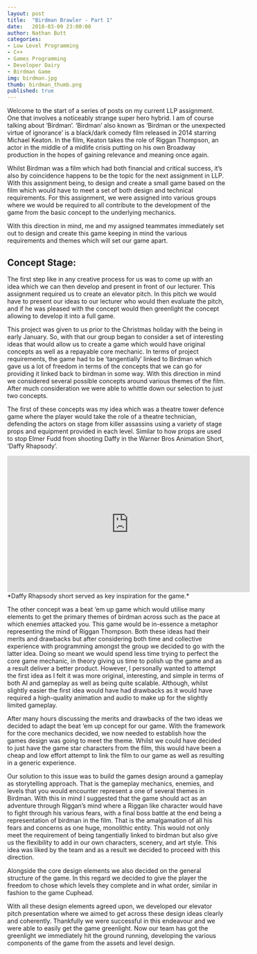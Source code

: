 ```yaml
---
layout: post
title:  "Birdman Brawler - Part 1"
date:   2018-03-09 23:00:00
author: Nathan Butt
categories:
- Low Level Programming
- C++
- Games Programming
- Developer Dairy
- Birdman Game
img: birdman.jpg
thumb: birdman_thumb.png
published: true
---
```

Welcome to the start of a series of posts on my current LLP assignment. One that involves a noticeably strange super hero hybrid. I am of course talking about ‘Birdman’.
‘Birdman’ also known as ‘Birdman or the unexpected virtue of ignorance’ is a black/dark comedy film released in 2014 starring Michael Keaton.  In the film, Keaton takes the role of Riggan Thompson, an actor in the middle of a midlife crisis putting on his own Broadway production in the hopes of gaining relevance and meaning once again.

<!--more-->

Whilst Birdman was a film which had both financial and critical success, it’s also by coincidence happens to be the topic for the next assignment in LLP. With this assignment being, to design and create a small game based on the film which would have to meet a set of both design and technical requirements. For this assignment, we were assigned into various groups where we would be required to all contribute to the development of the game from the basic concept to the underlying mechanics.

With this direction in mind, me and my assigned teammates immediately set out to design and create this game keeping in mind the various requirements and themes which will set our game apart.

## Concept Stage:
The first step like in any creative process for us was to come up with an idea which we can then develop and present in front of our lecturer. This assignment required us to create an elevator pitch. In this pitch we would have to present our ideas to our lecturer who would then evaluate the pitch, and if he was pleased with the concept would then greenlight the concept allowing to develop it into a full game.

This project was given to us prior to the Christmas holiday with the being in early January. So, with that our group began to consider a set of interesting ideas that would allow us to create a game which would have original concepts as well as a repayable core mechanic.
In terms of project requirements, the game had to be ‘tangentially’ linked to Birdman which gave us a lot of freedom in terms of the concepts that we can go for providing it linked back to birdman in some way. With this direction in mind we considered several possible concepts around various themes of the film. After much consideration we were able to whittle down our selection to just two concepts.  

The first of these concepts was my idea which was a theatre tower defence game where the player would take the role of a theatre technician, defending the actors on stage from killer assassins using a variety of stage props and equipment provided in each level. Similar to how props are used to stop Elmer Fudd from shooting Daffy in the Warner Bros Animation Short, ‘Daffy Rhapsody’.

<iframe width="560" height="315" src="https://www.youtube.com/embed/Ala8dGr1soU?start=65" frameborder="0" allow="autoplay; encrypted-media" allowfullscreen></iframe>
*Daffy Rhapsody short served as key inspiration for the game.*

The other concept was a beat ‘em up game which would utilise many elements to get the primary themes of birdman across such as the pace at which enemies attacked you. This game would be in-essence a metaphor representing the mind of Riggan Thompson.
Both these ideas had their merits and drawbacks but after considering both time and collective experience with programming amongst the group we decided to go with the latter idea. Doing so meant we would spend less time trying to perfect the core game mechanic, in theory giving us time to polish up the game and as a result deliver a better product. However, I personally wanted to attempt the first idea as I felt it was more original, interesting, and simple in terms of both AI and gameplay as well as being quite scalable. Although, whilst slightly easier the first idea would have had drawbacks as it would have required a high-quality animation and audio to make up for the slightly limited gameplay.

After many hours discussing the merits and drawbacks of the two ideas we decided to adapt the beat ‘em up concept for our game. With the framework for the core mechanics decided, we now needed to establish how the games design was going to meet the theme. Whilst we could have decided to just have the game star characters from the film, this would have been a cheap and low effort attempt to link the film to our game as well as resulting in a generic experience.

Our solution to this issue was to build the games design around a gameplay as storytelling approach. That is the gameplay mechanics, enemies, and levels that you would encounter represent a one of several themes in Birdman. With this in mind I suggested that the game should act as an adventure through Riggan’s mind where a Riggan like character would have to fight through his various fears, with a final boss battle at the end being a representation of birdman in the film. That is the amalgamation of all his fears and concerns as one huge, monolithic entity. This would not only meet the requirement of being tangentially linked to birdman but also give us the flexibility to add in our own characters, scenery, and art style. This idea was liked by the team and as a result we decided to proceed with this direction.

Alongside the core design elements we also decided on the general structure of the game. In this regard we decided to give the player the freedom to chose which levels they complete and in what order, similar in fashion to the game Cuphead.

With all these design elements agreed upon, we developed our elevator pitch presentation where we aimed to get across these design ideas clearly and coherently. Thankfully we were successful in this endeavour and we were able to easily get the game greenlight. Now our team has got the greenlight we immediately hit the ground running, developing the various components of the game from the assets and level design.
